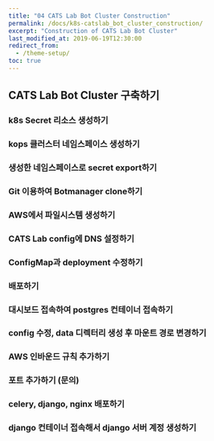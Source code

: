 ```yaml
---
title: "04 CATS Lab Bot Cluster Construction"
permalink: /docs/k8s-catslab_bot_cluster_construction/
excerpt: "Construction of CATS Lab Bot Cluster"
last_modified_at: 2019-06-19T12:30:00
redirect_from:
  - /theme-setup/
toc: true
---
```


## CATS Lab Bot Cluster 구축하기  








### k8s Secret 리소스 생성하기  


### kops 클러스터 네임스페이스 생성하기  


### 생성한 네임스페이스로 secret export하기  






### Git 이용하여 Botmanager clone하기  


### AWS에서 파일시스템 생성하기  


### CATS Lab config에 DNS 설정하기  


### ConfigMap과 deployment 수정하기  


### 배포하기  



### 대시보드 접속하여 postgres 컨테이너 접속하기  




### config 수정, data 디렉터리 생성 후 마운트 경로 변경하기


### AWS 인바운드 규칙 추가하기


### 포트 추가하기 (문의)  


### celery, django, nginx 배포하기  


### django 컨테이너 접속해서 django 서버 계정 생성하기  




